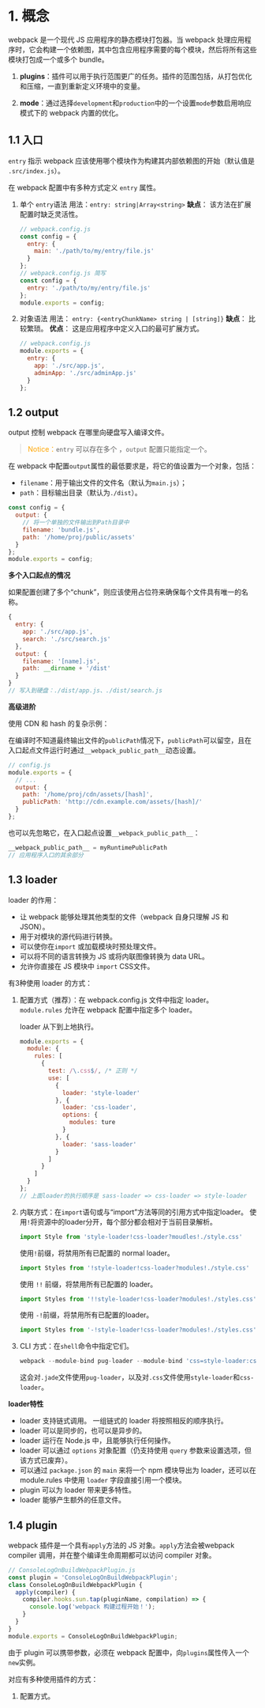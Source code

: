 # 1. 概念

webpack 是一个现代 JS 应用程序的静态模块打包器。当 webpack 处理应用程序时，它会构建一个依赖图，其中包含应用程序需要的每个模块，然后将所有这些模块打包成一个或多个 bundle。

1. **plugins**：插件可以用于执行范围更广的任务。插件的范围包括，从打包优化和压缩，一直到重新定义环境中的变量。

2. **mode**：通过选择`development`和`production`中的一个设置`mode`参数启用响应模式下的 webpack 内置的优化。

## 1.1 入口

`entry` 指示 webpack 应该使用哪个模块作为构建其内部依赖图的开始（默认值是 `.src/index.js`）。

在 webpack 配置中有多种方式定义 `entry` 属性。

1. 单个 `entry`语法
   用法：`entry: string|Array<string>`
   **缺点**： 该方法在扩展配置时缺乏灵活性。

   ```javascript
   // webpack.config.js
   const config = {
     entry: {
       main: './path/to/my/entry/file.js'
     }
   };
   // webpack.config.js 简写
   const config = {
     entry: './path/to/my/entry/file.js'
   };
   module.exports = config;
   ```

2. 对象语法
   用法： `entry: {<entryChunkName> string | [string]}`
   **缺点**： 比较繁琐。
   **优点**： 这是应用程序中定义入口的最可扩展方式。

   ```javascript
   // webpack.config.js
   module.exports = {
     entry: {
       app: './src/app.js',
       adminApp: './src/adminApp.js'
     }
   };
   ```

## 1.2 output

output 控制 webpack 在哪里向硬盘写入编译文件。

> <font color=orange>Notice：</font>`entry` 可以存在多个 ，`output` 配置只能指定一个。

在 webpack 中配置`output`属性的最低要求是，将它的值设置为一个对象，包括：

- `filename`：用于输出文件的文件名（默认为`main.js`）；
- `path`：目标输出目录（默认为`./dist`）。

```javascript
const config = {
  output: {
    // 将一个单独的文件输出到Path目录中
    filename: 'bundle.js',
    path: '/home/proj/public/assets'
  }
};
module.exports = config;
```

**多个入口起点的情况**

如果配置创建了多个“chunk”，则应该使用占位符来确保每个文件具有唯一的名称。

```javascript
{
  entry: {
    app: './src/app.js',
    search: './src/search.js'
  },
  output: {
    filename: '[name].js',
    path: __dirname + '/dist'
  }
}
// 写入到硬盘：./dist/app.js、./dist/search.js
```

**高级进阶**

使用 CDN 和 hash 的复杂示例：

在编译时不知道最终输出文件的`publicPath`情况下，`publicPath`可以留空，且在入口起点文件运行时通过`__webpack_public_path__`动态设置。

```javascript
// config.js
module.exports = {
  // ...
  output: {
    path: '/home/proj/cdn/assets/[hash]',
    publicPath: 'http://cdn.example.com/assets/[hash]/'
  }
};
```

也可以先忽略它，在入口起点设置`__webpack_public_path__`：

```javascript
__webpack_public_path__ = myRuntimePublicPath
// 应用程序入口的其余部分
```

## 1.3 loader

loader 的作用：

- 让 webpack 能够处理其他类型的文件（webpack 自身只理解 JS 和 JSON）。
- 用于对模块的源代码进行转换。
- 可以使你在`import` 或加载模块时预处理文件。
- 可以将不同的语言转换为 JS 或将内联图像转换为 data URL。
- 允许你直接在 JS 模块中 `import` CSS文件。

有3种使用 loader 的方式：

1. 配置方式（推荐）：在 webpack.config.js 文件中指定 loader。
   `module.rules` 允许在 webpack 配置中指定多个 loader。

   loader 从下到上地执行。

   ```javascript
   module.exports = {
     module: {
       rules: [
         {
           test: /\.css$/, /* 正则 */
           use: [
             {
               loader: 'style-loader'
             }, {
               loader: 'css-loader',
               options: {
                 modules: ture
               }
             }, {
               loader: 'sass-loader'
             }
           ]
         }
       ]
     }
   };
   // 上面loader的执行顺序是 sass-loader => css-loader => style-loader
   ```

2. 内联方式：在`import`语句或与“import”方法等同的引用方式中指定loader。
   使用`!`将资源中的loader分开，每个部分都会相对于当前目录解析。

   ```javascript
   import Style from 'style-loader!css-loader?moudles!./style.css'
   ```

   使用`!`前缀，将禁用所有已配置的 normal loader。

   ```javascript
   import Styles from '!style-loader!css-loader?modules!./style.css'
   ```

   使用 `!!` 前缀，将禁用所有已配置的 loader。

   ```javascript
   import Styles from '!!style-loader!css-loader?modules!./styles.css';
   ```

   使用 `-!`前缀，将禁用所有已配置的loader。

   ```javascript
   import Styles from '-!style-loader!css-loader?modules!./styles.css';
   ```

3. CLI 方式：在`shell`命令中指定它们。

   ```javascript
   webpack --module-bind pug-loader --module-bind 'css=style-loader:css-loader'
   ```

   这会对`.jade`文件使用`pug-loader`，以及对`.css`文件使用`style-loader`和`css-loader`。

**loader特性**

- loader 支持链式调用。
  一组链式的 loader 将按照相反的顺序执行。
- loader 可以是同步的，也可以是异步的。
- loader 运行在 Node.js 中，且能够执行任何操作。
- loader 可以通过 `options` 对象配置（仍支持使用 `query` 参数来设置选项，但该方式已废弃）。
- 可以通过 `package.json` 的 `main` 来将一个 npm 模块导出为 loader，还可以在 module.rules 中使用 `loader` 字段直接引用一个模块。
- plugin 可以为 loader 带来更多特性。
- loader 能够产生额外的任意文件。

## 1.4 plugin

webpack 插件是一个具有`apply`方法的 JS 对象。`apply`方法会被webpack compiler 调用，并在整个编译生命周期都可以访问 compiler 对象。

```javascript
// ConsoleLogOnBuildWebpackPlugin.js
const plugin = 'ConsoleLogOnBuildWebpackPlugin';
class ConsoleLogOnBuildWebpackPlugin {
  apply(compiler) {
    compiler.hooks.sun.tap(pluginName, compilation) => {
      console.log('webpack 构建过程开始！');
    }
  }
}
module.exports = ConsoleLogOnBuildWebpackPlugin;
```

由于 plugin 可以携带参数，必须在 webpack 配置中，向`plugins`属性传入一个`new`实例。

对应有多种使用插件的方式：

1. 配置方式。

   





























